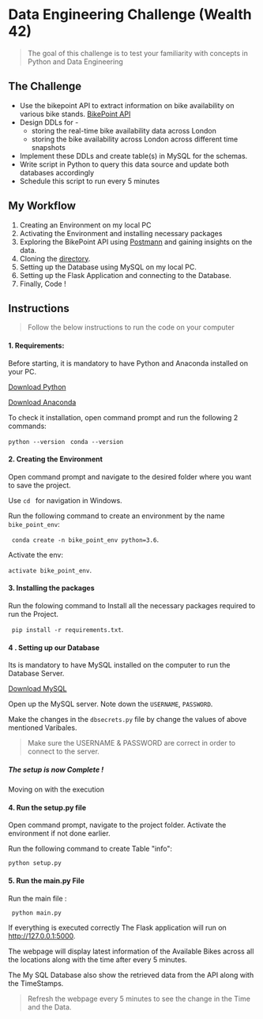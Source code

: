 # Data Engineering Challenge (Wealth 42)
> The goal of this challenge is to test your familiarity with concepts in Python and Data Engineering

## The Challenge 
- Use the bikepoint API to extract information on bike availability on various bike stands. [BikePoint API](https://api-portal.tfl.gov.uk/docs)
- Design DDLs for -
    - storing the real-time bike availability data across London
    - storing the bike availability across London across different time snapshots
- Implement these DDLs and create table(s) in MySQL for the schemas.
- Write script in Python to query this data source and update both databases accordingly
- Schedule this script to run every 5 minutes


## My Workflow
1. Creating an Environment on my local PC
2. Activating the Environment and installing necessary packages 
3. Exploring the BikePoint API using [Postmann](https://www.postman.com/#:~:text=Postman%20is%20a%20collaboration%20platform,can%20create%20better%20APIs%E2%80%94faster.) and gaining insights on the data.
4. Cloning the [directory](https://github.com/wealth42/nick-fury).
5. Setting up the Database using MySQL on my local PC.
6. Setting up the Flask Application and connecting to the Database.
7. Finally, Code !

## Instructions
> Follow the below instructions to run the code on your computer

#### 1. Requirements:

Before starting, it is mandatory to have Python and Anaconda installed on your PC.

[Download Python](https://www.python.org/downloads/) 

[Download Anaconda](https://docs.conda.io/projects/conda/en/latest/user-guide/install/download.html)

To check it installation, open command prompt and run the following 2 commands:

``` python --version ```
``` conda --version```

#### 2. Creating the Environment

Open command prompt and navigate to the desired folder where you want to save the project.

Use ```cd ``` for navigation in Windows.

Run the following command to create an environment by the name ```bike_point_env```:

``` conda create -n bike_point_env python=3.6```.

Activate the env:

``` activate bike_point_env	```.

#### 3. Installing the packages

Run the folowing command to Install all the necessary packages required to run the Project.

``` pip install -r requirements.txt```.

#### 4 . Setting up our Database

Its is mandatory to have MySQL installed on the computer to run the Database Server.

[Download MySQL](https://dev.mysql.com/downloads/installer/)

Open up the MySQL server. Note down the `USERNAME`, `PASSWORD`.

Make the changes in the ```dbsecrets.py``` file by change the values of above mentioned Varibales.

> Make sure the USERNAME & PASSWORD are correct in order to connect to the server.

##### _The setup is now Complete_ ! 

Moving on with the execution

#### 4. Run the setup.py file

Open command prompt, navigate to the project folder. Activate the environment if not done earlier.

Run the following command to create Table "info":

```python setup.py```

#### 5. Run the main.py File

Run the main file :

``` python main.py```

If everything is executed correctly The Flask application will run on http://127.0.0.1:5000.

The webpage will display latest information of the Available Bikes across all the locations along with the time after every 5 minutes.

The My SQL Database also show the retrieved data from the API along with the TimeStamps.
 > Refresh the webpage every 5 minutes to see the change in the Time and the Data.




